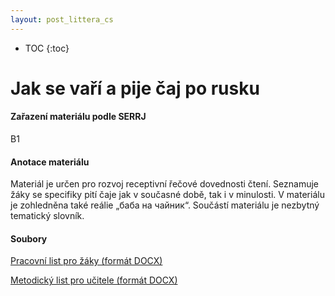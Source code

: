 ```yaml
---
layout: post_littera_cs
---
```

* TOC
{:toc}

# Jak se vaří a pije čaj po rusku

#### Zařazení materiálu podle SERRJ

B1

#### Anotace materiálu

Materiál je určen pro rozvoj receptivní řečové dovednosti čtení. Seznamuje žáky se specifiky pití čaje jak v současné době, tak i v minulosti. V materiálu je zohledněna také reálie „баба на чайник“. Součástí materiálu je nezbytný tematický slovník.

#### Soubory

[Pracovní list pro žáky (formát DOCX)](/cs/littera/rustina/materialy/zaci/cteni/66_Piti_caje_Z_B1.docx) 

[Metodický list pro učitele (formát DOCX)](/cs/littera/rustina/materialy/metodika/66_Piti_caje_metodika.docx)